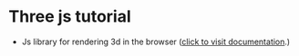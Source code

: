 # Three js tutorial

- Js library for rendering 3d in the browser ([click to visit documentation](https://threejs.org/docs/index.html#manual/en/introduction/Creating-a-scene).)
